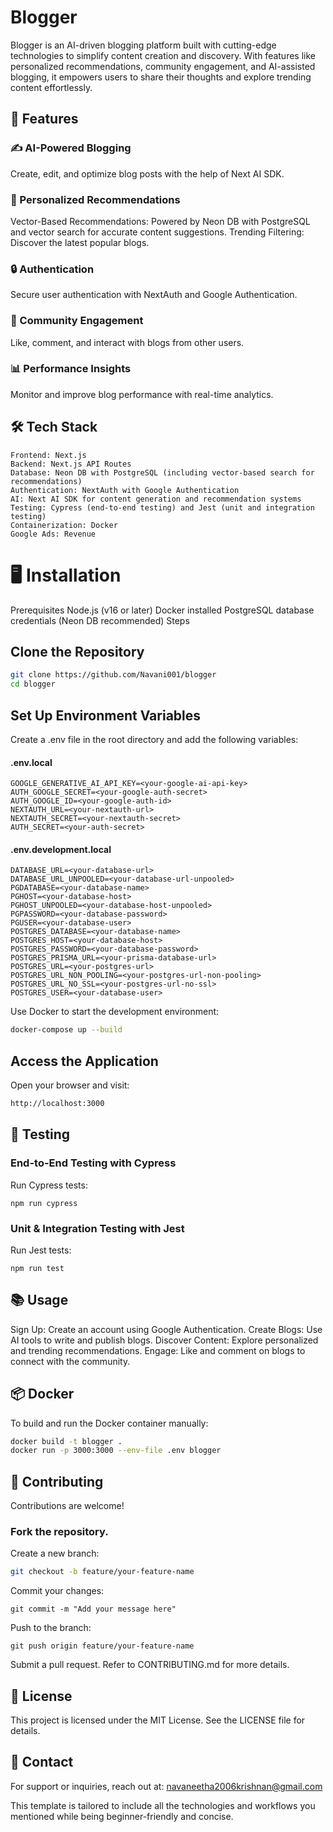 # Blogger
Blogger is an AI-driven blogging platform built with cutting-edge technologies to simplify content creation and discovery. With features like personalized recommendations, community engagement, and AI-assisted blogging, it empowers users to share their thoughts and explore trending content effortlessly.

## 🚀 Features
### ✍️ AI-Powered Blogging
Create, edit, and optimize blog posts with the help of Next AI SDK.
### 🌟 Personalized Recommendations
Vector-Based Recommendations: Powered by Neon DB with PostgreSQL and vector search for accurate content suggestions.
Trending Filtering: Discover the latest popular blogs.
### 🔒 Authentication
Secure user authentication with NextAuth and Google Authentication.
### 💬 Community Engagement
Like, comment, and interact with blogs from other users.
### 📊 Performance Insights
Monitor and improve blog performance with real-time analytics.
## 🛠️ Tech Stack
```
Frontend: Next.js
Backend: Next.js API Routes
Database: Neon DB with PostgreSQL (including vector-based search for recommendations)
Authentication: NextAuth with Google Authentication
AI: Next AI SDK for content generation and recommendation systems
Testing: Cypress (end-to-end testing) and Jest (unit and integration testing)
Containerization: Docker
Google Ads: Revenue
```
# 🖥️ Installation
Prerequisites
Node.js (v16 or later)
Docker installed
PostgreSQL database credentials (Neon DB recommended)
Steps
## Clone the Repository
```bash
git clone https://github.com/Navani001/blogger
cd blogger
```

## Set Up Environment Variables
Create a .env file in the root directory and add the following variables:
#### .env.local
```
GOOGLE_GENERATIVE_AI_API_KEY=<your-google-ai-api-key>
AUTH_GOOGLE_SECRET=<your-google-auth-secret>
AUTH_GOOGLE_ID=<your-google-auth-id>
NEXTAUTH_URL=<your-nextauth-url>
NEXTAUTH_SECRET=<your-nextauth-secret>
AUTH_SECRET=<your-auth-secret>
```

#### .env.development.local
```
DATABASE_URL=<your-database-url>
DATABASE_URL_UNPOOLED=<your-database-url-unpooled>
PGDATABASE=<your-database-name>
PGHOST=<your-database-host>
PGHOST_UNPOOLED=<your-database-host-unpooled>
PGPASSWORD=<your-database-password>
PGUSER=<your-database-user>
POSTGRES_DATABASE=<your-database-name>
POSTGRES_HOST=<your-database-host>
POSTGRES_PASSWORD=<your-database-password>
POSTGRES_PRISMA_URL=<your-prisma-database-url>
POSTGRES_URL=<your-postgres-url>
POSTGRES_URL_NON_POOLING=<your-postgres-url-non-pooling>
POSTGRES_URL_NO_SSL=<your-postgres-url-no-ssl>
POSTGRES_USER=<your-database-user>
```
Use Docker to start the development environment:

```bash
docker-compose up --build
```

## Access the Application
Open your browser and visit:

```bash
http://localhost:3000
```
## 🧪 Testing
### End-to-End Testing with Cypress
Run Cypress tests:

```
npm run cypress
```
### Unit & Integration Testing with Jest
Run Jest tests:
```
npm run test
```
## 📚 Usage
Sign Up: Create an account using Google Authentication.
Create Blogs: Use AI tools to write and publish blogs.
Discover Content: Explore personalized and trending recommendations.
Engage: Like and comment on blogs to connect with the community.
## 📦 Docker
To build and run the Docker container manually:
```bash
docker build -t blogger .  
docker run -p 3000:3000 --env-file .env blogger  
```

## 🤝 Contributing
Contributions are welcome!

### Fork the repository.
Create a new branch:
```bash
git checkout -b feature/your-feature-name
```
Commit your changes:
```
git commit -m "Add your message here"
```
Push to the branch:
```
git push origin feature/your-feature-name
```

Submit a pull request.
Refer to CONTRIBUTING.md for more details.

## 📄 License
This project is licensed under the MIT License. See the LICENSE file for details.

## 📧 Contact
For support or inquiries, reach out at:
navaneetha2006krishnan@gmail.com

This template is tailored to include all the technologies and workflows you mentioned while being beginner-friendly and concise.

